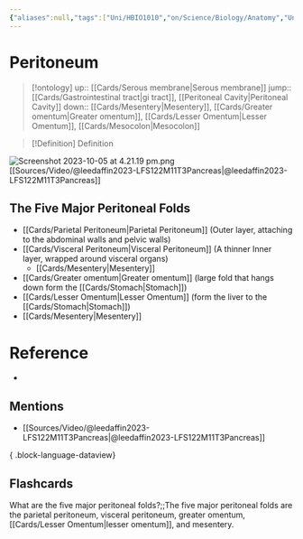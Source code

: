 ```yaml
---
{"aliases":null,"tags":["Uni/HBIO1010","on/Science/Biology/Anatomy","Uni/LFS122","flashcards/LFS122"],"dg-publish":true,"permalink":"/cards/peritoneum/","dgPassFrontmatter":true}
---
```


# Peritoneum

> [!ontology]
> up:: [[Cards/Serous membrane\|Serous membrane]]
> jump:: [[Cards/Gastrointestinal tract\|gi tract]], [[Peritoneal Cavity\|Peritoneal Cavity]]
> down:: [[Cards/Mesentery\|Mesentery]], [[Cards/Greater omentum\|Greater omentum]], [[Cards/Lesser Omentum\|Lesser Omentum]], [[Cards/Mesocolon\|Mesocolon]]

> [!Definition] Definition

![Screenshot 2023-10-05 at 4.21.19 pm.png](/img/user/Extras/Images/Screenshot%202023-10-05%20at%204.21.19%20pm.png)
[[Sources/Video/@leedaffin2023-LFS122M11T3Pancreas\|@leedaffin2023-LFS122M11T3Pancreas]]

## The Five Major Peritoneal Folds
- [[Cards/Parietal Peritoneum\|Parietal Peritoneum]] (Outer layer, attaching to the abdominal walls and pelvic walls)
- [[Cards/Visceral Peritoneum\|Visceral Peritoneum]] (A thinner Inner layer, wrapped around visceral organs)
	- [[Cards/Mesentery\|Mesentery]]
- [[Cards/Greater omentum\|Greater omentum]] (large fold that hangs down form the [[Cards/Stomach\|Stomach]])
- [[Cards/Lesser Omentum\|Lesser Omentum]] (form the liver to the [[Cards/Stomach\|Stomach]])
- [[Cards/Mesentery\|Mesentery]]

# Reference
- 

## Mentions
- [[Sources/Video/@leedaffin2023-LFS122M11T3Pancreas\|@leedaffin2023-LFS122M11T3Pancreas]]

{ .block-language-dataview}

## Flashcards

What are the five major peritoneal folds?;;The five major peritoneal folds are the parietal peritoneum, visceral peritoneum, greater omentum, [[Cards/Lesser Omentum\|lesser omentum]], and mesentery.

